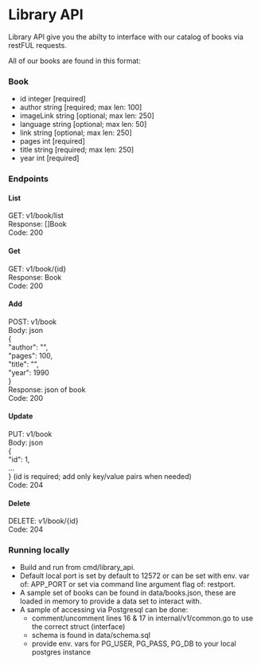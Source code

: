 # Library API

Library API give you the abilty to interface with our catalog of books via restFUL requests.

All of our books are found in this format:

### Book
- id integer [required]
- author string [required; max len: 100]
- imageLink string [optional; max len: 250]
- language string [optional; max len: 50]
- link string [optional; max len: 250]
- pages int [required]
- title string [required; max len: 250]
- year int [required]

### Endpoints

#### List
GET: v1/book/list\
Response: []Book\
Code: 200

#### Get
GET: v1/book/{id}\
Response: Book\
Code: 200

#### Add
POST: v1/book\
Body: json\
{\
    "author": "",\
    "pages": 100,\
    "title": "",\
    "year": 1990\
}\
Response: json of book\
Code: 200

#### Update
PUT: v1/book\
Body: json\
{\
    "id": 1,\
    ...\
} (id is required; add only key/value pairs when needed)\
Code: 204

#### Delete
DELETE: v1/book/{id}\
Code: 204

### Running locally

- Build and run from cmd/library_api.
- Default local port is set by default to 12572 or can be set with env. var of: APP_PORT or set via command line argument flag of: restport.
- A sample set of books can be found in data/books.json, these are loaded in memory to provide a data set to interact with.
- A sample of accessing via Postgresql can be done:
    - comment/uncomment lines 16 & 17 in internal/v1/common.go to use the correct struct (interface)
    - schema is found in data/schema.sql
    - provide env. vars for PG_USER, PG_PASS, PG_DB to your local postgres instance